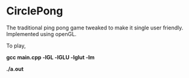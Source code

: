 # CirclePong
The traditional ping pong game tweaked to make it single user friendly. Implemented using openGL.

To play,
  
  <b>gcc main.cpp -lGL -lGLU -lglut -lm</b>
  
  <b>./a.out</b>
